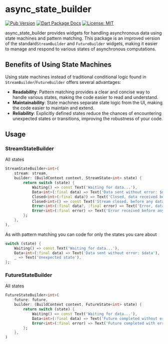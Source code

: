 # async_state_builder

[![Pub Version](https://img.shields.io/pub/v/async_state_builder.svg)](https://pub.dev/packages/async_state_builder)
[![Dart Package Docs](https://img.shields.io/badge/documentation-pub.dev-blue.svg)](https://pub.dev/documentation/async_state_builder/latest/)
[![License: MIT](https://img.shields.io/badge/license-MIT-purple.svg)](https://opensource.org/licenses/MIT)

async_state_builder provides widgets for handling asynchronous data using state machines and pattern matching.
This package is an improved version of the standard`StreamBuilder` and `FutureBuilder` widgets,
making it easier to manage and respond to various states of asynchronous computations.

## Benefits of Using State Machines

Using state machines instead of traditional conditional logic found in `StreamBuilder`/`FutureBuilder` offers several advantages:

- **Readability**: Pattern matching provides a clear and concise way to handle various states, making the code easier to read and understand.
- **Maintainability**: State machines separate state logic from the UI, making the code easier to maintain and extend.
- **Reliability**: Explicitly defined states reduce the chances of encountering unexpected states or transitions, improving the robustness of your code.

## Usage

### StreamStateBuilder
All states
```dart
StreamStateBuilder<int>(
    stream: stream,
    builder: (BuildContext context, StreamState<int> state) {
        return switch (state) {
            Waiting() => const Text('Waiting for data...'),
            Data<int>(:final data) => Text('Data sent without error: $data'),
            Closed<int>(:final data?) => Text('Closed, data received before closing: $data'),
            Closed<int>() => const Text('Stream closed, before any data was sent'),
            Error<int>(:final data?, :final error) => Text('Error, data received before error: $data. Error: $error'),
            Error<int>(:final error) => Text('Error received before any data was sent. Error: $error'),
        };
    },
),
```
As with pattern matching you can code for only the states you care about
```dart
switch (state) {
    Waiting() => const Text('Waiting for data...'),
    Data<int>(:final data) => Text('Data sent without error: $data'),
    _ => Text('Unexpected state'),
};
```

### FutureStateBuilder
All states
```dart
FutureStateBuilder<int>(
    future: future,
    builder: (BuildContext context, FutureState<int> state) {
        return switch (state) {
            Waiting() => const Text('Waiting for data...'),
            Data<int>(:final data) => Text('Future completed without error. Data: $data'),
            Error<int>(:final error) => Text('Future completed with error. Error: $error'),
        };
    },
)
```